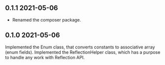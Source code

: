 ## 0.1.1 2021-05-06
* Renamed the composer package.

## 0.1.0 2021-05-06

Implemented the Enum class, that converts constants to associative array (enum fields).
Implemented the ReflectionHelper class, which has a purpose to handle any work with Reflection API.
